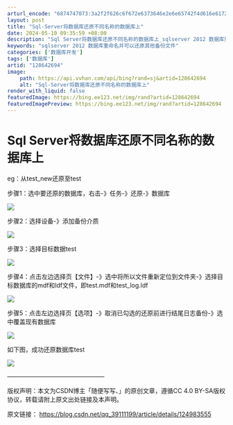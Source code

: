 ```yaml
---
arturl_encode: "6874747073:3a2f2f626c6f672e6373646e2e6e65742f4d616e617274792f:61727469636c652f64657461696c732f313238363432363934"
layout: post
title: "Sql-Server将数据库还原不同名称的数据库上"
date: 2024-05-10 09:35:59 +08:00
description: "Sql Server将数据库还原不同名称的数据库上_sqlserver 2012 数据库重命名并可以"
keywords: "sqlserver 2012 数据库重命名并可以还原其他备份文件"
categories: ['数据库开发']
tags: ['数据库']
artid: "128642694"
image:
    path: https://api.vvhan.com/api/bing?rand=sj&artid=128642694
    alt: "Sql-Server将数据库还原不同名称的数据库上"
render_with_liquid: false
featuredImage: https://bing.ee123.net/img/rand?artid=128642694
featuredImagePreview: https://bing.ee123.net/img/rand?artid=128642694
---
```


# Sql Server将数据库还原不同名称的数据库上

eg：从test_new还原至test

步骤1：选中要还原的数据库，右击-》任务-》还原-》数据库

![](https://i-blog.csdnimg.cn/blog_migrate/ce9e3b66ed74cc2ef912af35d31bddcd.png)

步骤2：选择设备-》添加备份介质

![](https://i-blog.csdnimg.cn/blog_migrate/1af678aaba4beba9bcae7fcc918cb417.png)

步骤3：选择目标数据test

![](https://i-blog.csdnimg.cn/blog_migrate/53112546b5ae2466420332cb35d4c308.png)

步骤4：点击左边选择页【文件】-》选中将所以文件重新定位到文件夹-》选择目标数据库的mdf和ldf文件，即test.mdf和test_log.ldf

![](https://i-blog.csdnimg.cn/blog_migrate/86477857a1be58849b455953b1c3ae59.png)

步骤5：点击左边选择页【选项】-》取消已勾选的还原前进行结尾日志备份-》选中覆盖现有数据库

![](https://i-blog.csdnimg.cn/blog_migrate/f3ffed073135a85a4caf6f74b719d148.png)

如下图，成功还原数据库test

![](https://i-blog.csdnimg.cn/blog_migrate/521fb57af464aa1b9138b3937a2bfd78.png)

————————————————

版权声明：本文为CSDN博主「随便写写、」的原创文章，遵循CC 4.0 BY-SA版权协议，转载请附上原文出处链接及本声明。

原文链接：
<https://blog.csdn.net/qq_39111199/article/details/124983555>